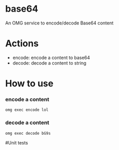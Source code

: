 # base64
An OMG service to encode/decode Base64 content

# Actions
- encode: encode a content to base64
- decode: decode a content to string

# How to use
### encode a content
`omg exec encode lol`
### decode a content
`omg exec decode bG9s`

#Unit tests
